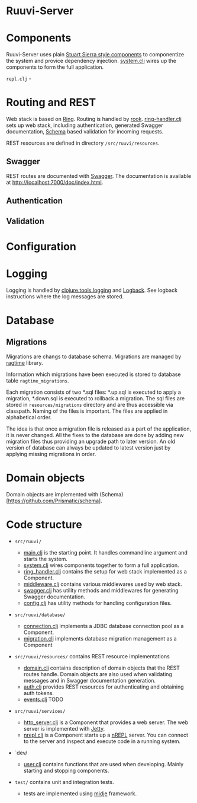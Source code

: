 # Ruuvi-Server

# Components

Ruuvi-Server uses plain [Stuart Sierra style components](https://github.com/stuartsierra/component) to componentize the system and provice dependency injection. [system.clj](/src/ruuvi/system.clj) wires up the components to form the full application.

`repl.clj` -

# Routing and REST

Web stack is based on [Ring](https://github.com/ring-clojure).
Routing is handled by [rook](https://github.com/AvisoNovate/rook). [ring-handler.clj](/src/ruuvi/ring_handler.clj) sets up web stack, including authentication, generated Swagger documentation, [Schema](https://github.com/Prismatic/schema) based validation for incoming requests.

REST resources are defined in directory `/src/ruuvi/resources`.

## Swagger

REST routes are documented with [Swagger](http://swagger.io/). The documentation is available at [http://localhost:7000/doc/index.html](http://localhost:7000/doc/index.html).

## Authentication

## Validation

# Configuration

# Logging

Logging is handled by [clojure.tools.logging](https://github.com/clojure/tools.logging) and [Logback](http://logback.qos.ch/). See logback instructions where the log messages are stored.

# Database

## Migrations

Migrations are changs to database schema. Migrations are managed by [ragtime](https://github.com/weavejester/ragtime) library.

Information which migrations have been executed is stored to database table `ragtime_migrations`.

Each migration consists of two *.sql files: *.up.sql is executed to apply a migration, *.down.sql is executed to rollback a migration. The sql files are stored in `resources/migrations` directory and are thus accessible via classpath. Naming of the files is important. The files are applied in alphabetical order.

The idea is that once a migration file is released as a part of the application, it is never changed. All the fixes to the database are done by adding new migration files thus providing an upgrade path to later version. An old version of database can always be updated to latest version just by applying missing migrations in order.


# Domain objects

Domain objects are implemented with (Schema)[https://github.com/Prismatic/schema].

# Code structure

- `src/ruuvi/`
  - [main.clj](/src/ruuvi/main.clj) is the starting point. It handles commandline argument and starts the system.
  - [system.clj](/src/ruuvi/system.clj) wires components together to form a full application.
  - [ring_handler.clj](/src/ruuvi/ring_handler.clj) contains the setup for web stack implemented as a Component.
  - [middleware.clj](/src/ruuvi/middleware.clj) contains various middlewares used by web stack.
  - [swagger.clj](/src/ruuvi/swagger.clj) has utility methods and middlewares for generating Swagger documentation.
  - [config.clj](/src/config.clj) has utility methods for handling configuration files.

- `src/ruuvi/database/`
  - [connection.clj](/src/ruuvi/database/connection.clj) implements a JDBC database connection pool as a Component.
  - [migration.clj](/src/ruuvi/database/migration.clj) implements database migration management as a Component

- `src/ruuvi/resources/` contains REST resource implementations
  - [domain.clj](/src/ruuvi/resources/domain.clj) contains description of domain objects that the REST routes handle. Domain objects are also used when validating messages and in Swagger documentation generation.
  - [auth.clj](/src/ruuvi/resources/auth.clj) provides REST resources for authenticating and obtaining auth tokens.
  - [events.clj](/src/ruuvi/resources/auth.clj) TODO

- `src/ruuvi/services/`
  - [http_server.clj](/src/ruuvi/http_server.clj) is a Component that provides a web server. The web server is implemented with [Jetty](http://www.eclipse.org/jetty/).
  - [nrepl.clj](/src/ruuvi/http_server.clj) is a Component starts up a [nREPL](https://github.com/clojure/tools.nrepl) server. You can connect to the server and inspect and execute code in a running system.

- `dev/
  - [user.clj](/dev/user.clj) contains functions that are used when developing. Mainly starting and stopping components.

- `test/` contains unit and integration tests.
  - tests are implemented using [midje](https://github.com/marick/Midje) framework.
